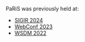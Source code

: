 PaRiS was previously held at:

* [SIGIR 2024](sigir2024/index.html)
* [WebConf 2023](www2023/index.html)
* [WSDM 2022](wsdm22/index.html)

